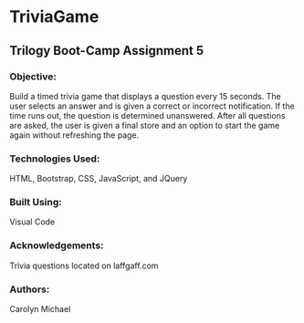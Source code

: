 # TriviaGame

## Trilogy Boot-Camp Assignment 5

### Objective: 
Build a timed trivia game that displays a question every 15 seconds. The user selects an answer and is given a correct or incorrect notification. If the time runs out, the question is determined unanswered. After all questions are asked, the user is given a final store and an option to start the game again without refreshing the page.

### Technologies Used:
HTML, Bootstrap, CSS, JavaScript, and JQuery

### Built Using:
Visual Code

### Acknowledgements:
Trivia questions located on laffgaff.com	

### Authors:
Carolyn Michael 